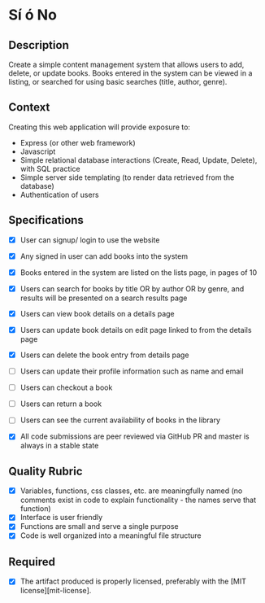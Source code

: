 # Sí ó No
## Description

Create a simple content management system that allows users to add, delete, or update books.  Books entered in the system can be viewed in a listing, or searched for using basic searches (title, author, genre).

## Context

Creating this web application will provide exposure to:
* Express (or other web framework)
* Javascript
* Simple relational database interactions (Create, Read, Update, Delete), with SQL practice
* Simple server side templating (to render data retrieved from the database)
* Authentication of users

## Specifications

- [X] User can signup/ login to use the website
- [X] Any signed in user can add books into the system
- [X] Books entered in the system are listed on the lists page, in pages of 10
- [X] Users can search for books by title OR by author OR by genre, and results will be presented on a search results page
- [X] Users can view book details on a details page
- [X] Users can update book details on edit page linked to from the details page
- [X] Users can delete the book entry from details page
- [ ] Users can update their profile information such as name and email
- [ ] Users can checkout a book  
- [ ] Users can return a book
- [ ] Users can see the current availability of books in the library
- [X] All code submissions are peer reviewed via GitHub PR and master is always in a stable state


## Quality Rubric

- [X] Variables, functions, css classes, etc. are meaningfully named (no comments exist in code to explain functionality - the names serve that function)
- [X] Interface is user friendly
- [X] Functions are small and serve a single purpose
- [X] Code is well organized into a meaningful file structure

## Required

- [X] The artifact produced is properly licensed, preferably with the [MIT license][mit-license].
